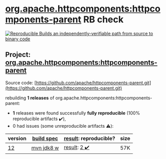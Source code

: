 [org.apache.httpcomponents:httpcomponents-parent](https://search.maven.org/artifact/org.apache.httpcomponents/httpcomponents-parent/) RB check
=======

[![Reproducible Builds](https://reproducible-builds.org/images/logos/rb.svg) an independently-verifiable path from source to binary code](https://reproducible-builds.org/)

## Project: [org.apache.httpcomponents:httpcomponents-parent](https://search.maven.org/artifact/org.apache.httpcomponents/httpcomponents-parent/)

Source code: [https://github.com/apache/httpcomponents-parent.git](https://github.com/apache/httpcomponents-parent.git)

rebuilding **1 releases** of org.apache.httpcomponents:httpcomponents-parent:
- **1** releases were found successfully **fully reproducible** (100% reproducible artifacts :heavy_check_mark:),
- 0 had issues (some unreproducible artifacts :warning:):

| version | [build spec](/BUILDSPEC.md) | [result](https://reproducible-builds.org/docs/jvm/): reproducible? | size |
| -- | --------- | ------ | -- |
| [12](https://search.maven.org/artifact/org.apache.httpcomponents/httpcomponents-parent/12/pom) | [mvn jdk8 w](httpcomponents-parent-12.buildspec) | [result](httpcomponents-parent-12.buildinfo): [2 :heavy_check_mark: ](httpcomponents-parent-12.buildcompare) | 57K |
